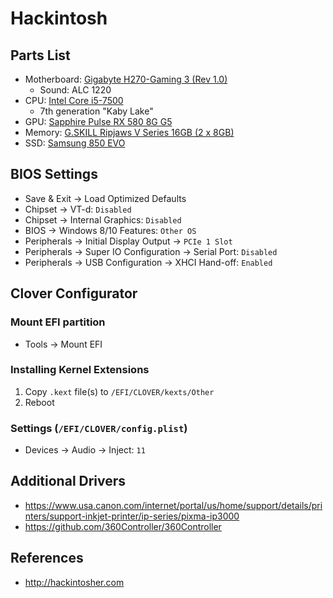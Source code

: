 # Hackintosh

## Parts List

- Motherboard: [Gigabyte H270-Gaming 3 (Rev 1.0)](http://www.gigabyte.us/Motherboard/GA-H270-Gaming-3-rev-10)
    - Sound: ALC 1220
- CPU: [Intel Core i5-7500](https://ark.intel.com/products/97123/Intel-Core-i5-7500-Processor-6M-Cache-up-to-3_80-GHz)
    - 7th generation "Kaby Lake"
- GPU: [Sapphire Pulse RX 580 8G G5](https://www.sapphiretech.com/en/consumer/pulse-rx-580-8g-g5)
- Memory: [G.SKILL Ripjaws V Series 16GB (2 x 8GB)](http://www.gskill.com/en/product/f4-2400c15d-16gvr)
- SSD: [Samsung 850 EVO](https://www.samsung.com/us/computing/memory-storage/solid-state-drives/ssd-850-evo-2-5-sata-iii-250gb-mz-75e250b-am/)

## BIOS Settings

- Save & Exit -> Load Optimized Defaults
- Chipset -> VT-d: `Disabled`
- Chipset -> Internal Graphics: `Disabled`
- BIOS -> Windows 8/10 Features: `Other OS`
- Peripherals -> Initial Display Output -> `PCIe 1 Slot`
- Peripherals -> Super IO Configuration -> Serial Port: `Disabled`
- Peripherals -> USB Configuration -> XHCI Hand-off: `Enabled`

## Clover Configurator

### Mount EFI partition

- Tools -> Mount EFI

### Installing Kernel Extensions

1. Copy `.kext` file(s) to `/EFI/CLOVER/kexts/Other`
1. Reboot

### Settings (`/EFI/CLOVER/config.plist`)

- Devices -> Audio -> Inject: `11`

## Additional Drivers

- https://www.usa.canon.com/internet/portal/us/home/support/details/printers/support-inkjet-printer/ip-series/pixma-ip3000
- https://github.com/360Controller/360Controller

## References

- http://hackintosher.com
